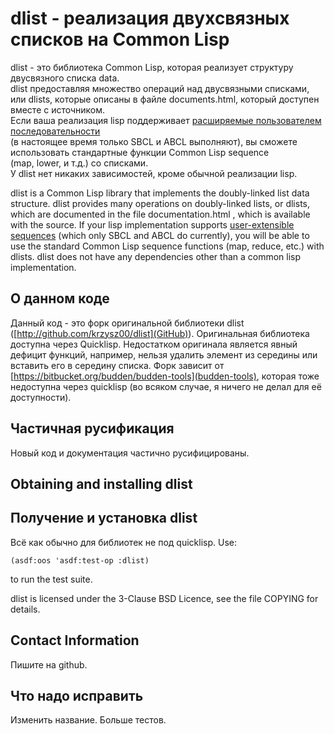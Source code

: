 dlist - реализация двухсвязных списков на Common Lisp
=================================================================
dlist - это библиотека Common Lisp, которая реализует структуру двусвязного списка data.  
dlist предоставляя множество операций над двусвязными списками, или dlists, которые описаны в файле documents.html, 
который доступен вместе с источником.  
Если ваша реализация lisp поддерживает [расширяемые пользователем последовательности][1]  
(в настоящее время только SBCL и ABCL выполняют), вы сможете использовать стандартные функции Common Lisp sequence  
(map, lower, и т.д.) со списками.  
У dlist нет никаких зависимостей, кроме обычной реализации lisp.  

dlist is a Common Lisp library that implements the doubly-linked list
data structure. dlist provides many operations on doubly-linked lists,
or dlists, which are documented in the file documentation.html , which
is available with the source. If your lisp implementation supports
[user-extensible sequences][1] (which only SBCL and ABCL do
currently), you will be able to use the standard Common Lisp sequence
functions (map, reduce, etc.) with dlists. dlist does not have any
dependencies other than a common lisp implementation.

О данном коде
---------------
Данный код - это форк оригинальной библиотеки dlist ([http://github.com/krzysz00/dlist](GitHub)). Оригинальная библиотека доступна через Quicklisp. Недостатком оригинала является явный дефицит функций, например, нельзя удалить элемент из середины или вставить его в середину списка. Форк зависит от [https://bitbucket.org/budden/budden-tools](budden-tools), которая тоже недоступна через quicklisp (во всяком случае, я ничего не делал для её доступности).

Частичная русификация
----------------------
Новый код и документация частично русифицированы. 

Obtaining and installing dlist
------------------------------
Получение и установка dlist
---------------------------
Всё как обычно для библиотек не под quicklisp. Use:

    (asdf:oos 'asdf:test-op :dlist)

to run the test suite.

dlist is licensed under the 3-Clause BSD Licence, see the file COPYING
for details.

Contact Information
-------------------
Пишите на github. 

Что надо исправить
-------------------
Изменить название. Больше тестов. 

[1]: http://citeseerx.ist.psu.edu/viewdoc/download?doi=10.1.1.65.1604&rep=rep1&type=pdf
